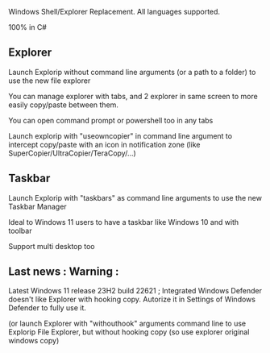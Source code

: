 Windows Shell/Explorer Replacement. All languages supported.

100% in C#

Explorer
--------
Launch Explorip without command line arguments (or a path to a folder) to use the new file explorer

You can manage explorer with tabs, and 2 explorer in same screen to more easily copy/paste between them.

You can open command prompt or powershell too in any tabs

Launch explorip with "useowncopier" in command line argument to intercept copy/paste with an icon in notification zone (like SuperCopier/UltraCopier/TeraCopy/...)



Taskbar
-------
Launch Explorip with "taskbars" as command line arguments to use the new Taskbar Manager

Ideal to Windows 11 users to have a taskbar like Windows 10 and with toolbar

Support multi desktop too



Last news : Warning :
---------------------
Latest Windows 11 release 23H2 build 22621 ; Integrated Windows Defender doesn't like Explorer with hooking copy. Autorize it in Settings of Windows Defender to fully use it.

(or launch Explorer with "withouthook" arguments command line to use Explorip File Explorer, but without hooking copy (so use explorer original windows copy)
